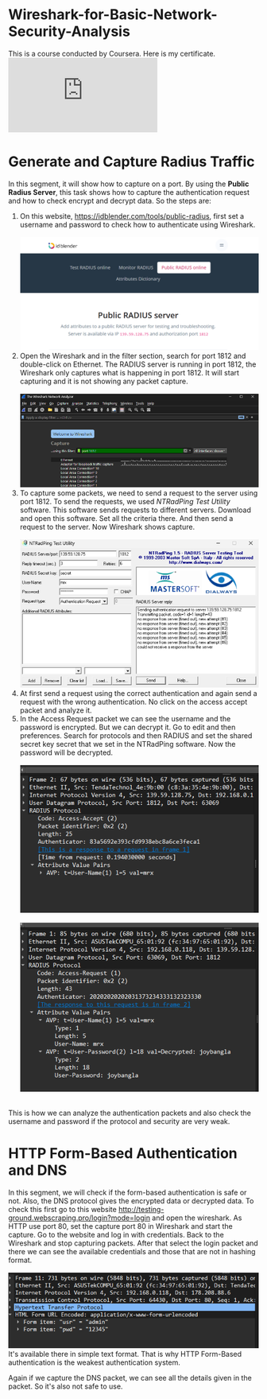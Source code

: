 # Wireshark-for-Basic-Network-Security-Analysis
This is a course conducted by Coursera. Here is my certificate.
![Project certificate](https://github.com/AbuHanifSiam/Wireshark-for-Basic-Network-Security-Analysis/blob/7d86608ea5d10f0b2bc6c276230e7764c994defb/Wireshark%20for%20Basic%20Network%20Security%20Analysis.pdf)

# Generate and Capture Radius Traffic
In this segment, it will show how to capture on a port. By using the **Public Radius Server**, this task shows how to capture the authentication request and how to check encrypt and decrypt data. So the steps are:
1. On this website, https://idblender.com/tools/public-radius, first set a username and password to check how to authenticate using Wireshark. <br><br> ![Public RADIUS Server](https://github.com/AbuHanifSiam/Wireshark-for-Basic-Network-Security-Analysis/blob/27c057784c8bdcf2fadc34cec1f26df04abd4700/wireshark_pictures/RADIUS%20server.png)
2. Open the Wireshark and in the filter section, search for port 1812 and double-click on Ethernet. The RADIUS server is running in port 1812, the Wireshark only captures what is happening in port 1812. It will start capturing and it is not showing any packet capture.<br><br>![](https://github.com/AbuHanifSiam/Wireshark-for-Basic-Network-Security-Analysis/blob/27c057784c8bdcf2fadc34cec1f26df04abd4700/wireshark_pictures/wireshark%20interface.png)
3. To capture some packets, we need to send a request to the server using port 1812. To send the requests, we used *NTRadPing Test Utility* software. This software sends requests to different servers. Download and open this software. Set all the criteria there. And then send a request to the server. Now Wireshark shows capture. <br><br> ![NTRadPing Test Utility](https://github.com/AbuHanifSiam/Wireshark-for-Basic-Network-Security-Analysis/blob/27c057784c8bdcf2fadc34cec1f26df04abd4700/wireshark_pictures/NTRadPing%20Test%20Utility.png)
4. At first send a request using the correct authentication and again send a request with the wrong authentication. No click on the access accept packet and analyze it. 
5. In the Access Request packet we can see the username and the password is encrypted. But we can decrypt it. Go to edit and then preferences. Search for protocols and then RADIUS and set the shared secret key secret that we set in the NTRadPing software. Now the password will be decrypted. <br><br>![Encrypt Wireshark Password](https://github.com/AbuHanifSiam/Wireshark-for-Basic-Network-Security-Analysis/blob/27c057784c8bdcf2fadc34cec1f26df04abd4700/wireshark_pictures/encrypt%20packet.png)
<br><br>![Decrypt Wireshark Password](https://github.com/AbuHanifSiam/Wireshark-for-Basic-Network-Security-Analysis/blob/27c057784c8bdcf2fadc34cec1f26df04abd4700/wireshark_pictures/decrypt%20packet.png)

<br>
This is how we can analyze the authentication packets and also check the username and password if the protocol and security are very weak. 

# HTTP Form-Based Authentication and DNS
In this segment, we will check if the form-based authentication is safe or not. Also, the DNS protocol gives the encrypted data or decrypted data. 
To check this first go to this website http://testing-ground.webscraping.pro/login?mode=login and open the wireshark. As HTTP use port 80, set the capture port 80 in Wireshark and start the capture. Go to the website and log in with credentials. Back to the Wireshark and stop capturing packets. After that select the login packet and there we can see the available credentials and those that are not in hashing format. <br><br>![Decrypt Packet](https://github.com/AbuHanifSiam/Wireshark-for-Basic-Network-Security-Analysis/blob/909c172423884446ee0a1ff54d33ee73766e9c54/wireshark_pictures/decrypt%20packet_4.png) 
It's available there in simple text format. That is why HTTP Form-Based authentication is the weakest authentication system.

Again if we capture the DNS packet, we can see all the details given in the packet. So it's also not safe to use. 

